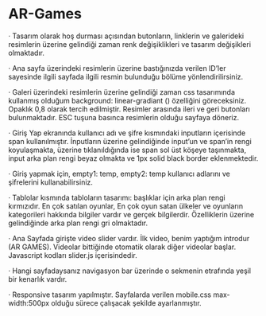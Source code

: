 # AR-Games

· Tasarım olarak hoş durması açısından butonların, linklerin ve galerideki resimlerin üzerine gelindiği
zaman renk değişiklikleri ve tasarım değişikleri olmaktadır.


· Ana sayfa üzerindeki resimlerin üzerine bastığınızda verilen ID’ler sayesinde ilgili sayfada ilgili resmin
bulunduğu bölüme yönlendirilirsiniz.


· Galeri üzerindeki resimlerin üzerine gelindiği zaman css tasarımında kullanmış olduğum background:
linear-gradiant () özelliğini göreceksiniz. Opaklık 0,8 olarak tercih edilmiştir. Resimler arasında ileri ve
geri butonları bulunmaktadır. ESC tuşuna basınca resimlerin olduğu sayfaya döneriz.


· Giriş Yap ekranında kullanıcı adı ve şifre kısmındaki inputların içerisinde span kullanılmıştır.
İnputların üzerine gelindiğinde input’un ve span’in rengi koyulaşmakta, üzerine tıklanıldığında ise
span sol üst köşeye taşınmakta, input arka plan rengi beyaz olmakta ve 1px solid black border
eklenmektedir.


· Giriş yapmak için, empty1: temp, empty2: temp kullanıcı adlarını ve şifrelerini kullanabilirsiniz.


· Tablolar kısmında tabloların tasarımı: başlıklar için arka plan rengi kırmızıdır. En çok satılan oyunlar,
En çok oyun satan ülkeler ve oyunların kategorileri hakkında bilgiler vardır ve gerçek bilgilerdir.
Özelliklerin üzerine gelindiğinde arka plan rengi gri olmaktadır.


· Ana Sayfada girişte video slider vardır. İlk video, benim yaptığım introdur (AR GAMES). Videolar
bittiğinde otomatik olarak diğer videolar başlar. Javascript kodları slider.js içerisindedir.


· Hangi sayfadaysanız navigasyon bar üzerinde o sekmenin etrafında yeşil bir kenarlık vardır.


· Responsive tasarım yapılmıştır. Sayfalarda verilen mobile.css max-width:500px olduğu sürece
çalışacak şekilde ayarlanmıştır.
